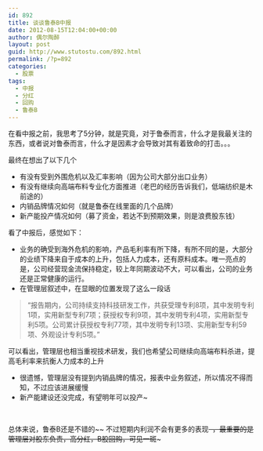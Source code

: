 ```yaml
---
id: 892
title: 谈谈鲁泰B中报
date: 2012-08-15T12:04:00+00:00
author: 偶尔陶醉
layout: post
guid: http://www.stutostu.com/892.html
permalink: /?p=892
categories:
  - 股票
tags:
  - 中报
  - 分红
  - 回购
  - 鲁泰B
---
```

在看中报之前，我思考了5分钟，就是究竟，对于鲁泰而言，什么才是我最关注的东西，或者说对鲁泰而言，什么才是因素才会导致对其有着致命的打击。。。

最终在想出了以下几个

  * 有没有受到外围危机以及汇率影响（因为公司大部分出口业务）
  * 有没有继续向高端布料专业化方面推进（老巴的经历告诉我们，低端纺织是木前途的）
  * 内销品牌情况如何（就是鲁泰在线里面的几个品牌）
  * 新产能投产情况如何（募了资金，若达不到预期效果，则是浪费股东钱）



看了中报后，感觉如下：

  * 业务的确受到海外危机的影响，产品毛利率有所下降，有所不同的是，大部分的业绩下降来自于成本的上升，包括人力成本，还有原料成本。唯一亮点的是，公司经营现金流保持稳定，较上年同期波动不大，可以看出，公司的业务还是正常健康的运行。
  * 在管理层叙述中，在显眼的位置发现了这么一段话

> “报告期内，公司持续支持科技研发工作，共获受理专利8项，其中发明专利1项，实用新型专利7项；获授权专利9项，其中发明专利4项，实用新型专利5项。公司累计获授权专利77项，其中发明专利13项、实用新型专利59项、外观设计专利5项。”

可以看出，管理层也相当重视技术研发，我们也希望公司继续向高端布料杀进，提高毛利率来抗衡人力成本的上升

  * 很遗憾，管理层没有提到内销品牌的情况，报表中业务叙述，所以情况不得而知，不过应该进展缓慢
  * 新产能建设还没完成，有望明年可以投产~

&nbsp;

总体来说，鲁泰B还是不错的~~ 不过短期内利润不会有更多的表现~~&nbsp; ，最重要的是管理层对股东负责，高分红，B股回购，可见一斑~~~